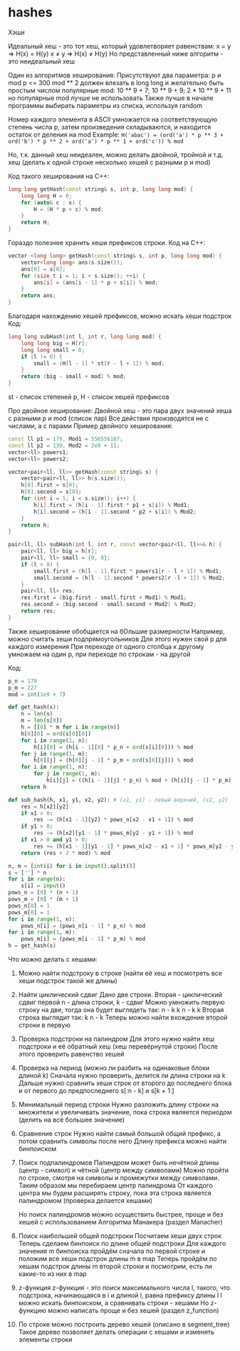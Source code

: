 # hashes

Хэши

Идеальный хеш - это тот хеш, который удовлетворяет равенствам:
x = y => H(x) = H(y)
x ≠ y => H(x) ≠ H(y)
Но представленный ниже алгоритм - это неидеальный хеш

Один из алгоритмов хеширования:
Присутствуют два параметра: p и mod
p <= 300
mod ** 2 должен влезать в long long и желательно быть простым числом
популярные mod: 10 ** 9 + 7; 10 ** 9 + 9; 2 * 10 ** 9 + 11
но популярные mod лучше не использовать
Также лучше в начале программы выбирать параметры из списка, используя random

Номер каждого элемента в ASCII умножается на соответствующую степень числа p, затем произведения складываются, и находится остаток от деления на mod
Example:
```H('abac') = (ord('a') * p ** 3 + ord('b') * p ** 2 + ord('a') * p ** 1 + ord('c')) % mod```

Но, т.к. данный хеш неидеален, можно делать двойной, тройной и т.д. хеш (делать к одной строке несколько хешей с разными p и mod)

Код такого хеширования на C++:
```cpp
long long getHash(const string& s, int p, long long mod) {
    long long H = 0;
    for (auto& c : s) {
        H = (H * p + c) % mod;
    }
    return H;
}
```

Гораздо полезнее хранить хеши префиксов строки. Код на C++:
```cpp
vector <long long> getHash(const string& s, int p, long long mod) {
	vector<long long> ans(s.size());
	ans[0] = s[0];
	for (size_t i = 1; i < s.size(); ++i) {
		ans[i] = (ans[i - 1] * p + s[i]) % mod;
	}
	return ans;
}
```

Благодаря нахождению хешей префиксов, можно искать хеши подстрок
Код:
```cpp
long long subHash(int l, int r, long long mod) {
	long long big = H[r];
	long long small = 0;
	if (l != 0) {
		small = (H[l - 1] * st[r - l + 1]) % mod;
	}
	return (big - small + mod) % mod;
}
```
st - список степеней p, H - список хешей префиксов

Про двойное хеширование:
Двойной хеш - это пара двух значений хеша с разными p и mod (список пар)
Все действия производятся не с числами, а с парами
Пример двойного хеширования:

```cpp
const ll p1 = 179, Mod1 = 556556107;
const ll p2 = 139, Mod2 = 2e9 + 11;
vector<ll> powers1;
vector<ll> powers2;

vector<pair<ll, ll>> getHash(const string& s) {
    vector<pair<ll, ll>> h(s.size());
    h[0].first = s[0];
    h[0].second = s[0];
    for (int i = 1; i < s.size(); i++) {
        h[i].first = (h[i - 1].first * p1 + s[i]) % Mod1;
        h[i].second = (h[i - 1].second * p2 + s[i]) % Mod2;
    }
    return h;
}

pair<ll, ll> subHash(int l, int r, const vector<pair<ll, ll>>& h) {
    pair<ll, ll> big = h[r];
    pair<ll, ll> small = {0, 0};
    if (l > 0) {
        small.first = (h[l - 1].first * powers1[r - l + 1]) % Mod1;
        small.second = (h[l - 1].second * powers2[r -l + 1]) % Mod2;
    }
    pair<ll, ll> res;
    res.first = (big.first - small.first + Mod1) % Mod1;
    res.second = (big.second - small.second + Mod2) % Mod2;
    return res;
}
```

Также хеширование обобщается на бОльшие размерности
Например, можно считать хеши подпрямоугольников
Для этого нужен свой p для каждого измерения
При переходе от одного столбца к другому умножаем на один p, при переходе по строкам - на другой

Код:
```py
p_n = 179
p_m = 227
mod = int(1e9 + 7)

def get_hash(s):
    n = len(s)
    m = len(s[0])
    h = [[0] * m for i in range(n)]
    h[0][0] = ord(s[0][0])
    for i in range(1, n):
        h[i][0] = (h[i - 1][0] * p_n + ord(s[i][0])) % mod
    for j in range(1, m):
        h[0][j] = (h[0][j - 1] * p_m + ord(s[0][j])) % mod
    for i in range(1, n):
        for j in range(1, m):
            h[i][j] = ((h[i - 1][j] * p_n) % mod + (h[i][j - 1] * p_m) % mod + ord(s[i][j]) - (p_n * p_m * h[i - 1][j - 1]) % mod + mod) % mod
    return h

def sub_hash(h, x1, y1, x2, y2): # (x1, y1) - левый верхний, (x2, y2) - правый нижний
    res = h[x2][y2]
    if x1 > 0:
        res -= (h[x1 - 1][y2] * pows_n[x2 - x1 + 1]) % mod
    if y1 > 0:
        res -= (h[x2][y1 - 1] * pows_m[y2 - y1 + 1]) % mod
    if x1 > 0 and y1 > 0:
        res += (h[x1 - 1][y1 - 1] * pows_n[x2 - x1 + 1] * pows_m[y2 - y1 + 1]) % mod
    return (res + 2 * mod) % mod

n, m = [int(i) for i in input().split()]
s = [''] * n
for i in range(n):
    s[i] = input()
pows_n = [0] * (n + 1)
pows_m = [0] * (m + 1)
pows_n[0] = 1
pows_m[0] = 1
for i in range(1, n):
    pows_n[i] = (pows_n[i - 1] * p_n) % mod
for i in range(1, m):
    pows_m[i] = (pows_m[i - 1] * p_m) % mod
h = get_hash(s)
```

Что можно делать с хешами:
1. Можно найти подстроку в строке (найти её хеш и посмотреть все хеши подстрок такой же длины)

1. Найти циклический сдвиг
    Дано две строки. Вторая - циклический сдвиг первой
    n - длина строки, k - сдвиг
    Можно умножить первую строку на две, тогда она будет выглядеть так:
    n - k   k   n - k   k
    Вторая строка выглядит так:
    k   n - k
    Теперь можно найти вхождение второй строки в первую

1. Проверка подстроки на палиндром
    Для этого нужно найти хеш подстроки и её обратный хеш (хеш перевёрнутой строки)
    После этого проверить равенство хешей

1. Проверка на период (можно ли разбить на одинаковые блоки длиной k)
    Сначала нужно проверить, делится ли длина строки на k
    Дальше нужно сравнить хеши строк от второго до последнего блока и от первого до предпоследнего
    s[:n - k] и s[k + 1:]

1. Минимальный период строки
    Нужно разложить длину строки на множители и увеличивать значение, пока строка является периодом (делить на всё большее значение)

1. Сравнение строк
    Нужно найти самый большой общий префикс, а потом сравнить символы после него
    Длину префикса можно найти бинпоиском

1. Поиск подпалиндромов
    Палиндром может быть нечётной длины (центр - символ) и чётной (центр между символами)
    Можно пройти по строке, смотря на символы и промежутки между символами. Таким образом мы перебираем центр палиндрома
    От каждого центра мы будем расширять строку, пока эта строка является палиндромом (проверка делается хешами)

    Но поиск палиндромов можно осуществить быстрее, проще и без хешей с использованием Алгоритма Манакера
    (раздел Manacher)

1. Поиск наибольшей общей подстроки
    Посчитаем хеши двух строк
    Теперь сделаем бинпоиск по длине общей подстроки
    Для каждого значения m бинпоиска пройдём сначала по первой строке и положим все хеши подстрок длины m в map
    Теперь пройдём по хешам подстрок длины m второй строки и посмотрим, есть ли какие-то из них в map

1. z-функция
    z-функция - это поиск максимального числа l, такого, что подстрока, начинающаяся в i и длиной l, равна префиксу длины l
    l можно искать бинпоиском, а сравнивать строки - хешами
    Но z-функцию можно написать проще и без хешей
    (раздел z_function)

1. По строке можно построить дерево хешей (описано в segment_tree)
    Такое дерево позволяет делать операции с хешами и изменять элементы строки

